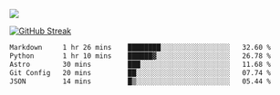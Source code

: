 ![](http://github-profile-summary-cards.vercel.app/api/cards/profile-details?username=sivori&theme=nightowl)

<a href="https://git.io/streak-stats"><img src="https://streak-stats.demolab.com?user=sivori&theme=nightowl&card_width=700&card_height=200" alt="GitHub Streak" /></a>

<!--START_SECTION:waka-->

```txt
Markdown     1 hr 26 mins    ████████░░░░░░░░░░░░░░░░░   32.60 %
Python       1 hr 10 mins    ██████▓░░░░░░░░░░░░░░░░░░   26.78 %
Astro        30 mins         ███░░░░░░░░░░░░░░░░░░░░░░   11.68 %
Git Config   20 mins         ██░░░░░░░░░░░░░░░░░░░░░░░   07.74 %
JSON         14 mins         █▒░░░░░░░░░░░░░░░░░░░░░░░   05.44 %
```

<!--END_SECTION:waka-->
